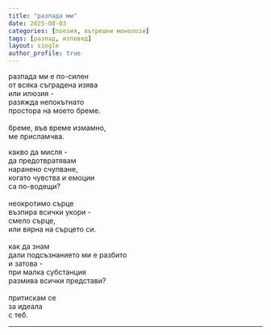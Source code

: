 ```yaml
---
title: "разпада ми"
date: 2025-08-03
categories: [поезия, вътрешни монолози]
tags: [разпад, изповед]
layout: single
author_profile: true
---
```


<div class="poem3">

разпада ми е по-силен<br/>
от всяка съградена изява<br/>
или илюзия -<br/>
разяжда непокътнато<br/>
простора на моето бреме.<br/>
<br/>
бреме, във време измамно,<br/>
ме присламчва.<br/>

какво да мисля - <br/>
да предотвратявам<br/>
наранено счупване,<br/>
когато чувства и емоции<br/>
са по-водещи?<br/>
<br/>
неокротимо сърце<br/>
възпира всички укори - <br/>
смело сърце,<br/>
или вярна на сърцето си.<br/>
<br/>
как да знам<br/>
дали подсъзнанието ми е разбито<br/>
и затова - <br/>
при малка субстанция<br/>
размива всички представи?<br/>
<br/>
притискам се<br/>
за идеала<br/>
с теб.


<hr/>
</div>